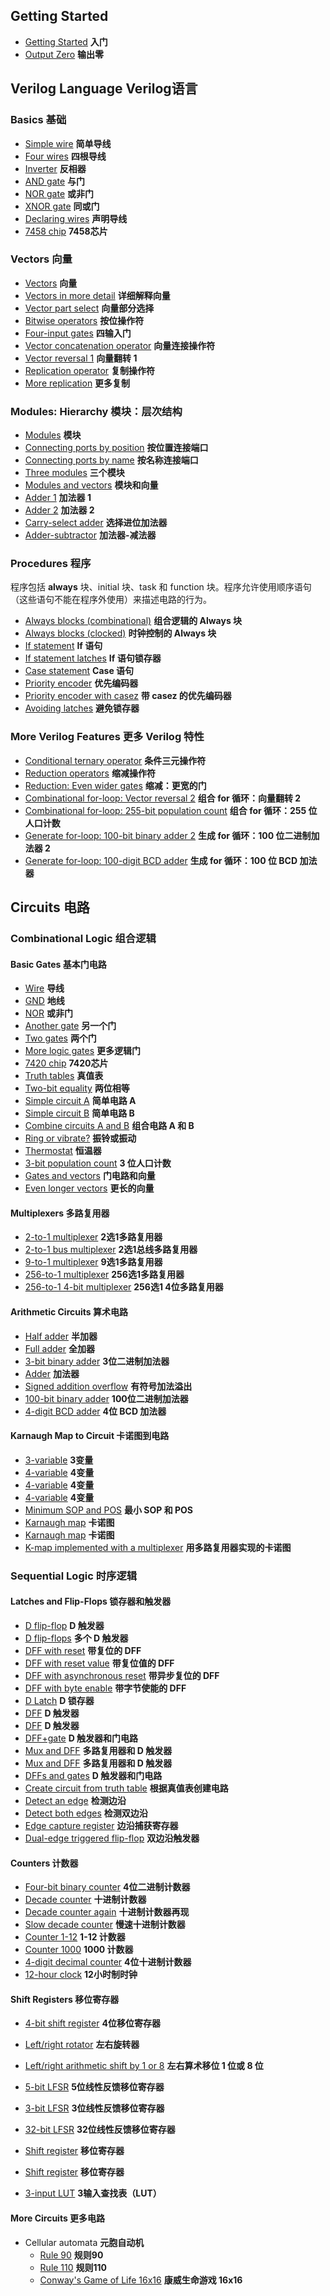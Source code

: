 ## Getting Started  
- [Getting Started](https://hdlbits.01xz.net/wiki/step_one) **入门**  
- [Output Zero](https://hdlbits.01xz.net/wiki/zero) **输出零**

## Verilog Language Verilog语言

### Basics 基础

- [Simple wire](https://hdlbits.01xz.net/wiki/wire) **简单导线**
- [Four wires](https://hdlbits.01xz.net/wiki/wire4) **四根导线**
- [Inverter](https://hdlbits.01xz.net/wiki/notgate) **反相器**
- [AND gate](https://hdlbits.01xz.net/wiki/andgate) **与门**
- [NOR gate](https://hdlbits.01xz.net/wiki/norgate) **或非门**
- [XNOR gate](https://hdlbits.01xz.net/wiki/xnorgate) **同或门**
- [Declaring wires](https://hdlbits.01xz.net/wiki/wire_decl) **声明导线**
- [7458 chip](https://hdlbits.01xz.net/wiki/7458) **7458芯片**

### Vectors 向量

- [Vectors](https://hdlbits.01xz.net/wiki/vector0) **向量**
- [Vectors in more detail](https://hdlbits.01xz.net/wiki/vector1) **详细解释向量**
- [Vector part select](https://hdlbits.01xz.net/wiki/vector2) **向量部分选择**
- [Bitwise operators](https://hdlbits.01xz.net/wiki/vectorgates) **按位操作符**
- [Four-input gates](https://hdlbits.01xz.net/wiki/gates4) **四输入门**
- [Vector concatenation operator](https://hdlbits.01xz.net/wiki/vector3) **向量连接操作符**
- [Vector reversal 1](https://hdlbits.01xz.net/wiki/vectorr) **向量翻转 1**
- [Replication operator](https://hdlbits.01xz.net/wiki/vector4) **复制操作符**
- [More replication](https://hdlbits.01xz.net/wiki/vector5) **更多复制**

### Modules: Hierarchy 模块：层次结构

- [Modules](https://hdlbits.01xz.net/wiki/module) **模块**
- [Connecting ports by position](https://hdlbits.01xz.net/wiki/module_pos) **按位置连接端口**
- [Connecting ports by name](https://hdlbits.01xz.net/wiki/module_name) **按名称连接端口**
- [Three modules](https://hdlbits.01xz.net/wiki/module_shift) **三个模块**
- [Modules and vectors](https://hdlbits.01xz.net/wiki/module_shift8) **模块和向量**
- [Adder 1](https://hdlbits.01xz.net/wiki/module_add) **加法器 1**
- [Adder 2](https://hdlbits.01xz.net/wiki/module_fadd) **加法器 2**
- [Carry-select adder](https://hdlbits.01xz.net/wiki/module_cseladd) **选择进位加法器**
- [Adder-subtractor](https://hdlbits.01xz.net/wiki/module_addsub) **加法器-减法器**

### Procedures 程序

程序包括 **always** 块、initial 块、task 和 function 块。程序允许使用顺序语句（这些语句不能在程序外使用）来描述电路的行为。

- [Always blocks (combinational)](https://hdlbits.01xz.net/wiki/alwaysblock1) **组合逻辑的 Always 块**
- [Always blocks (clocked)](https://hdlbits.01xz.net/wiki/alwaysblock2) **时钟控制的 Always 块**
- [If statement](https://hdlbits.01xz.net/wiki/always_if) **If 语句**
- [If statement latches](https://hdlbits.01xz.net/wiki/always_if2) **If 语句锁存器**
- [Case statement](https://hdlbits.01xz.net/wiki/always_case) **Case 语句**
- [Priority encoder](https://hdlbits.01xz.net/wiki/always_case2) **优先编码器**
- [Priority encoder with casez](https://hdlbits.01xz.net/wiki/always_casez) **带 casez 的优先编码器**
- [Avoiding latches](https://hdlbits.01xz.net/wiki/always_nolatches) **避免锁存器**

### More Verilog Features 更多 Verilog 特性

- [Conditional ternary operator](https://hdlbits.01xz.net/wiki/conditional) **条件三元操作符**
- [Reduction operators](https://hdlbits.01xz.net/wiki/reduction) **缩减操作符**
- [Reduction: Even wider gates](https://hdlbits.01xz.net/wiki/gates100) **缩减：更宽的门**
- [Combinational for-loop: Vector reversal 2](https://hdlbits.01xz.net/wiki/vector100r) **组合 for 循环：向量翻转 2**
- [Combinational for-loop: 255-bit population count](https://hdlbits.01xz.net/wiki/popcount255) **组合 for 循环：255 位人口计数**
- [Generate for-loop: 100-bit binary adder 2](https://hdlbits.01xz.net/wiki/adder100i) **生成 for 循环：100 位二进制加法器 2**
- [Generate for-loop: 100-digit BCD adder](https://hdlbits.01xz.net/wiki/bcdadd100) **生成 for 循环：100 位 BCD 加法器**



## Circuits 电路

### Combinational Logic 组合逻辑

#### Basic Gates 基本门电路

- [Wire](https://hdlbits.01xz.net/wiki/exams/m2014_q4h) **导线**
- [GND](https://hdlbits.01xz.net/wiki/exams/m2014_q4i) **地线**
- [NOR](https://hdlbits.01xz.net/wiki/exams/m2014_q4e) **或非门**
- [Another gate](https://hdlbits.01xz.net/wiki/exams/m2014_q4f) **另一个门**
- [Two gates](https://hdlbits.01xz.net/wiki/exams/m2014_q4g) **两个门**
- [More logic gates](https://hdlbits.01xz.net/wiki/gates) **更多逻辑门**
- [7420 chip](https://hdlbits.01xz.net/wiki/7420) **7420芯片**
- [Truth tables](https://hdlbits.01xz.net/wiki/truthtable1) **真值表**
- [Two-bit equality](https://hdlbits.01xz.net/wiki/mt2015_eq2) **两位相等**
- [Simple circuit A](https://hdlbits.01xz.net/wiki/mt2015_q4a) **简单电路 A**
- [Simple circuit B](https://hdlbits.01xz.net/wiki/mt2015_q4b) **简单电路 B**
- [Combine circuits A and B](https://hdlbits.01xz.net/wiki/mt2015_q4) **组合电路 A 和 B**
- [Ring or vibrate?](https://hdlbits.01xz.net/wiki/ringer) **振铃或振动**
- [Thermostat](https://hdlbits.01xz.net/wiki/thermostat) **恒温器**
- [3-bit population count](https://hdlbits.01xz.net/wiki/popcount3) **3 位人口计数**
- [Gates and vectors](https://hdlbits.01xz.net/wiki/gatesv) **门电路和向量**
- [Even longer vectors](https://hdlbits.01xz.net/wiki/gatesv100) **更长的向量**

#### Multiplexers 多路复用器

- [2-to-1 multiplexer](https://hdlbits.01xz.net/wiki/mux2to1) **2选1多路复用器**
- [2-to-1 bus multiplexer](https://hdlbits.01xz.net/wiki/mux2to1v) **2选1总线多路复用器**
- [9-to-1 multiplexer](https://hdlbits.01xz.net/wiki/mux9to1v) **9选1多路复用器**
- [256-to-1 multiplexer](https://hdlbits.01xz.net/wiki/mux256to1) **256选1多路复用器**
- [256-to-1 4-bit multiplexer](https://hdlbits.01xz.net/wiki/mux256to1v) **256选1 4位多路复用器**

#### Arithmetic Circuits 算术电路

- [Half adder](https://hdlbits.01xz.net/wiki/hadd) **半加器**
- [Full adder](https://hdlbits.01xz.net/wiki/fadd) **全加器**
- [3-bit binary adder](https://hdlbits.01xz.net/wiki/adder3) **3位二进制加法器**
- [Adder](https://hdlbits.01xz.net/wiki/exams/m2014_q4j) **加法器**
- [Signed addition overflow](https://hdlbits.01xz.net/wiki/exams/ece241_2014_q1c) **有符号加法溢出**
- [100-bit binary adder](https://hdlbits.01xz.net/wiki/adder100) **100位二进制加法器**
- [4-digit BCD adder](https://hdlbits.01xz.net/wiki/bcdadd4) **4位 BCD 加法器**

#### Karnaugh Map to Circuit 卡诺图到电路

- [3-variable](https://hdlbits.01xz.net/wiki/kmap1) **3变量**
- [4-variable](https://hdlbits.01xz.net/wiki/kmap2) **4变量**
- [4-variable](https://hdlbits.01xz.net/wiki/kmap3) **4变量**
- [4-variable](https://hdlbits.01xz.net/wiki/kmap4) **4变量**
- [Minimum SOP and POS](https://hdlbits.01xz.net/wiki/exams/ece241_2013_q2) **最小 SOP 和 POS**
- [Karnaugh map](https://hdlbits.01xz.net/wiki/exams/m2014_q3) **卡诺图**
- [Karnaugh map](https://hdlbits.01xz.net/wiki/exams/2012_q1g) **卡诺图**
- [K-map implemented with a multiplexer](https://hdlbits.01xz.net/wiki/exams/ece241_2014_q3) **用多路复用器实现的卡诺图**

### Sequential Logic 时序逻辑

#### Latches and Flip-Flops 锁存器和触发器

- [D flip-flop](https://hdlbits.01xz.net/wiki/dff) **D 触发器**
- [D flip-flops](https://hdlbits.01xz.net/wiki/dff8) **多个 D 触发器**
- [DFF with reset](https://hdlbits.01xz.net/wiki/dff8r) **带复位的 DFF**
- [DFF with reset value](https://hdlbits.01xz.net/wiki/dff8p) **带复位值的 DFF**
- [DFF with asynchronous reset](https://hdlbits.01xz.net/wiki/dff8ar) **带异步复位的 DFF**
- [DFF with byte enable](https://hdlbits.01xz.net/wiki/dff16e) **带字节使能的 DFF**
- [D Latch](https://hdlbits.01xz.net/wiki/exams/m2014_q4a) **D 锁存器**
- [DFF](https://hdlbits.01xz.net/wiki/exams/m2014_q4b) **D 触发器**
- [DFF](https://hdlbits.01xz.net/wiki/exams/m2014_q4c) **D 触发器**
- [DFF+gate](https://hdlbits.01xz.net/wiki/exams/m2014_q4d) **D 触发器和门电路**
- [Mux and DFF](https://hdlbits.01xz.net/wiki/mt2015_muxdff) **多路复用器和 D 触发器**
- [Mux and DFF](https://hdlbits.01xz.net/wiki/exams/2014_q4a) **多路复用器和 D 触发器**
- [DFFs and gates](https://hdlbits.01xz.net/wiki/exams/ece241_2014_q4) **D 触发器和门电路**
- [Create circuit from truth table](https://hdlbits.01xz.net/wiki/exams/ece241_2013_q7) **根据真值表创建电路**
- [Detect an edge](https://hdlbits.01xz.net/wiki/edgedetect) **检测边沿**
- [Detect both edges](https://hdlbits.01xz.net/wiki/edgedetect2) **检测双边沿**
- [Edge capture register](https://hdlbits.01xz.net/wiki/edgecapture) **边沿捕获寄存器**
- [Dual-edge triggered flip-flop](https://hdlbits.01xz.net/wiki/dualedge) **双边沿触发器**

#### Counters 计数器

- [Four-bit binary counter](https://hdlbits.01xz.net/wiki/count15) **4位二进制计数器**
- [Decade counter](https://hdlbits.01xz.net/wiki/count10) **十进制计数器**
- [Decade counter again](https://hdlbits.01xz.net/wiki/count1to10) **十进制计数器再现**
- [Slow decade counter](https://hdlbits.01xz.net/wiki/countslow) **慢速十进制计数器**
- [Counter 1-12](https://hdlbits.01xz.net/wiki/exams/ece241_2014_q7a) **1-12 计数器**
- [Counter 1000](https://hdlbits.01xz.net/wiki/exams/ece241_2014_q7b) **1000 计数器**
- [4-digit decimal counter](https://hdlbits.01xz.net/wiki/countbcd) **4位十进制计数器**
- [12-hour clock](https://hdlbits.01xz.net/wiki/count_clock) **12小时制时钟**

#### Shift Registers 移位寄存器

- [4-bit shift register](https://hdlbits.01xz.net/wiki/shift4) **4位移位寄存器**
- [Left/right rotator](https://hdlbits.01xz.net/wiki/rotate100) **左右旋转器**
- [Left/right arithmetic shift by 1 or 8](https://hdlbits.01xz.net/wiki/shift18) **左右算术移位 1 位或 8 位**

- [5-bit LFSR](https://hdlbits.01xz.net/wiki/lfsr5) **5位线性反馈移位寄存器**
- [3-bit LFSR](https://hdlbits.01xz.net/wiki/mt2015_lfsr) **3位线性反馈移位寄存器**
- [32-bit LFSR](https://hdlbits.01xz.net/wiki/lfsr32) **32位线性反馈移位寄存器**
- [Shift register](https://hdlbits.01xz.net/wiki/exams/m2014_q4k) **移位寄存器**
- [Shift register](https://hdlbits.01xz.net/wiki/exams/2014_q4b) **移位寄存器**
- [3-input LUT](https://hdlbits.01xz.net/wiki/exams/ece241_2013_q12) **3输入查找表（LUT）**

#### More Circuits 更多电路

- Cellular automata **元胞自动机**
  - [Rule 90](https://hdlbits.01xz.net/wiki/rule90) **规则90**
  - [Rule 110](https://hdlbits.01xz.net/wiki/rule110) **规则110**
  - [Conway's Game of Life 16x16](https://hdlbits.01xz.net/wiki/conwaylife) **康威生命游戏 16x16**



